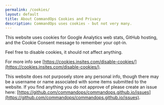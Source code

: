 ```yaml
---
permalink: /cookies/
layout: default
title: About CommandOps Cookies and Privacy
description: CommandOps uses cookies - but not very many.
---
```


This website uses cookies for Google Analytics web stats, GitHub hosting, and the Cookie Consent message to remember your opt-in. 

Feel free to disable cookies, it should not affect anything.

For more info see [https://cookies.insites.com/disable-cookies/](https://cookies.insites.com/disable-cookies/).

This website does not purposely store any personal info, though there may be a username or name associated with some items submitted to the website. If you find anything you do not approve of please create an issue here: [https://github.com/commandops/commandops.github.io/issues](https://github.com/commandops/commandops.github.io/issues).